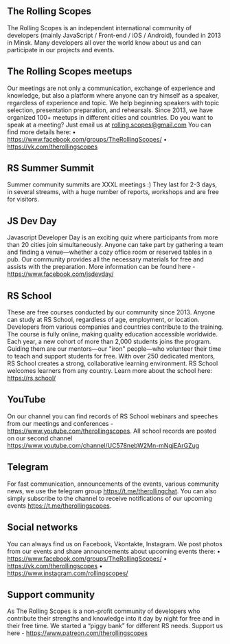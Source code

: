 ## The Rolling Scopes

The Rolling Scopes is an independent international community of developers (mainly JavaScript / Front-end / iOS / Android), founded in 2013 in Minsk. Many developers all over the world know about us and can participate in our projects and events.

## The Rolling Scopes meetups

Our meetings are not only a communication, exchange of experience and knowledge, but also a platform where anyone can try himself as a speaker, regardless of experience and topic. We help beginning speakers with topic selection, presentation preparation, and rehearsals. Since 2013, we have organized 100+ meetups in different cities and countries. Do you want to speak at a meeting? Just email us at rolling.scopes@gmail.com
You can find more details here:
• https://www.facebook.com/groups/TheRollingScopes/
• https://vk.com/therollingscopes

## RS Summer Summit

Summer community summits are XXXL meetings :) They last for 2-3 days, in several streams, with a huge number of reports, workshops and are free for visitors.

## JS Dev Day

Javascript Developer Day is an exciting quiz where participants from more than 20 cities join simultaneously. Anyone can take part by gathering a team and finding a venue—whether a cozy office room or reserved tables in a pub. Our community provides all the necessary materials for free and assists with the preparation. More information can be found here - https://www.facebook.com/jsdevday/

## RS School

These are free courses conducted by our community since 2013. Anyone can study at RS School, regardless of age, employment, or location. Developers from various companies and countries contribute to the training. The course is fully online, making quality education accessible worldwide. Each year, a new cohort of more than 2,000 students joins the program. Guiding them are our mentors—our "iron" people—who volunteer their time to teach and support students for free. With over 250 dedicated mentors, RS School creates a strong, collaborative learning environment. RS School welcomes learners from any country. Learn more about the school here: https://rs.school/

## YouTube

On our channel you can find records of RS School webinars and speeches from our meetings and conferences - https://www.youtube.com/therollingscopes. All school records are posted on our second channel https://www.youtube.com/channel/UC578nebW2Mn-mNgjEArGZug

## Telegram

For fast communication, announcements of the events, various community news, we use the telegram group https://t.me/therollingchat. You can also simply subscribe to the channel to receive notifications of our upcoming events https://t.me/therollingscopes.

## Social networks

You can always find us on Facebook, Vkontakte, Instagram. We post photos from our events and share announcements about upcoming events there:
• https://www.facebook.com/groups/TheRollingScopes/
• https://vk.com/therollingscopes
• https://www.instagram.com/rollingscopes/

## Support community

As The Rolling Scopes is a non-profit community of developers who contribute their strengths and knowledge into it day by night for free and in their free time. We started a “piggy bank” for different RS needs. Support us here - https://www.patreon.com/therollingscopes
